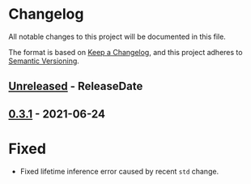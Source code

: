 # Changelog
All notable changes to this project will be documented in this file.

The format is based on [Keep a Changelog](https://keepachangelog.com/en/1.0.0/),
and this project adheres to [Semantic Versioning](https://semver.org/spec/v2.0.0.html).

<!-- next-header -->

## [Unreleased] - ReleaseDate

## [0.3.1] - 2021-06-24
# Fixed
- Fixed lifetime inference error caused by recent `std` change.


<!-- next-url -->
[Unreleased]: https://github.com/eyre-rs/simple-eyre/compare/v0.3.1...HEAD
[0.3.1]: https://github.com/eyre-rs/simple-eyre/releases/tag/v0.3.1
